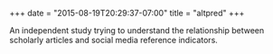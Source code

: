 +++
date = "2015-08-19T20:29:37-07:00"
title = "altpred"
+++

An independent study trying to understand the relationship between scholarly articles and social media reference indicators.
